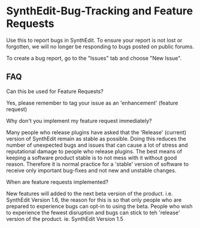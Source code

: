 # SynthEdit-Bug-Tracking and Feature Requests
Use this to report bugs in SynthEdit.
To ensure your report is not lost or forgotten, we will no longer be responding to bugs posted on public forums.

To create a bug report, go to the "Issues" tab and choose "New Issue".


## FAQ

Can this be used for Feature Requests?

Yes, please remember to tag your issue as an 'enhancement' (feature request)

Why don't you implement my feature request immediately?

Many people who release plugins have asked that the 'Release' (current) version of SynthEdit remain as stable as possible. Doing this reduces the number of unexpected bugs and issues that can cause a lot of stress and reputational damage to people who release plugins. The best means of keeping a software product stable is to not mess with it without good reason. Therefore it is normal practice for a 'stable' version of software to receive only important bug-fixes and not new and unstable changes.

When are feature requests implemented?

New features will added to the next beta version of the product. i.e. SynthEdit Version 1.6, the reason for this is so that only people who are prepared to experience bugs can opt-in to using the beta. People who wish to experience the fewest disruption and bugs can stick to teh 'release' version of the product. ie. SynthEdit Version 1.5
